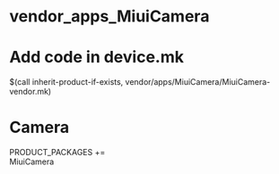 # vendor_apps_MiuiCamera

# Add code in device.mk

$(call inherit-product-if-exists, vendor/apps/MiuiCamera/MiuiCamera-vendor.mk)

# Camera
PRODUCT_PACKAGES += \
    MiuiCamera

